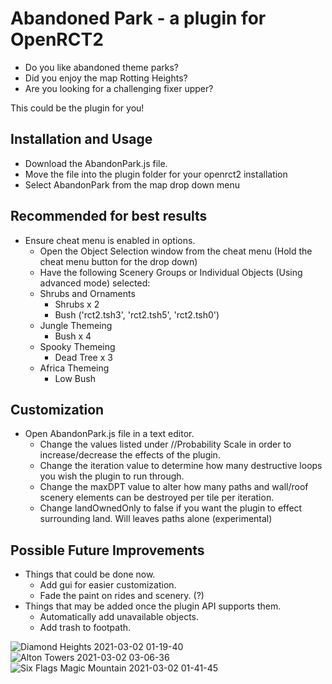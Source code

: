 # Abandoned Park - a plugin for OpenRCT2
- Do you like abandoned theme parks?
- Did you enjoy the map Rotting Heights?
- Are you looking for a challenging fixer upper?

This could be the plugin for you!

## Installation and Usage
- Download the AbandonPark.js file.
- Move the file into the plugin folder for your openrct2 installation
- Select AbandonPark from the map drop down menu

## Recommended for best results
- Ensure cheat menu is enabled in options.
  - Open the Object Selection window from the cheat menu (Hold the cheat menu button for the drop down)
  - Have the following Scenery Groups or Individual Objects (Using advanced mode) selected:
  - Shrubs and Ornaments
    - Shrubs x 2
    - Bush ('rct2.tsh3', 'rct2.tsh5', 'rct2.tsh0')
  - Jungle Themeing
    - Bush x 4
  - Spooky Themeing
    - Dead Tree x 3
  - Africa Themeing
    - Low Bush

## Customization
- Open AbandonPark.js file in a text editor.
  - Change the values listed under //Probability Scale in order to increase/decrease the effects of the plugin.
  - Change the iteration value to determine how many destructive loops you wish the plugin to run through.
  - Change the maxDPT value to alter how many paths and wall/roof scenery elements can be destroyed per tile per iteration.
  - Change landOwnedOnly to false if you want the plugin to effect surrounding land. Will leaves paths alone (experimental)

## Possible Future Improvements
- Things that could be done now.
  - Add gui for easier customization.
  - Fade the paint on rides and scenery. (?)
- Things that may be added once the plugin API supports them.
  - Automatically add unavailable objects.
  - Add trash to footpath.

![Diamond Heights 2021-03-02 01-19-40](https://user-images.githubusercontent.com/62322762/109519206-228f5500-7aff-11eb-8fac-c368f6e4f02f.png)
![Alton Towers 2021-03-02 03-06-36](https://user-images.githubusercontent.com/62322762/109524219-5ae56200-7b04-11eb-8b32-436e67bd0a48.png)
![Six Flags Magic Mountain 2021-03-02 01-41-45](https://user-images.githubusercontent.com/62322762/109519193-20c59180-7aff-11eb-957d-ecbe3cd83aff.png)
